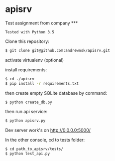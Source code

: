 # apisrv
Test assignment from company ***

`Tested with Python 3.5`


Clone this repository:

```bash
$ git clone git@github.com:andrewnsk/apisrv.git
```

activate virtualenv (optional)

install requirements:

```bash
$ cd ./apisrv
$ pip install -r requirements.txt
```

then create empty SQLite database by command:

```bash
$ python create_db.py
```

then run api service:
```bash
$ python apisrv.py
```


Dev server work's on http://0.0.0.0:5000/

In the other console, cd to tests folder:
```bash
$ cd path_to_apisrv/tests/
$ python test_api.py
```